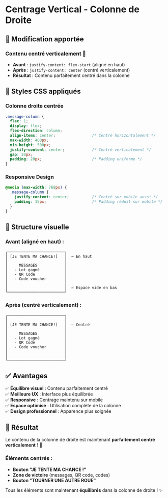 # Centrage Vertical - Colonne de Droite

## 🎯 **Modification apportée**

### **Contenu centré verticalement** 📐
- **Avant** : `justify-content: flex-start` (aligné en haut)
- **Après** : `justify-content: center` (centré verticalement)
- **Résultat** : Contenu parfaitement centré dans la colonne

## 🎨 **Styles CSS appliqués**

### **Colonne droite centrée**
```css
.message-column {
  flex: 1;
  display: flex;
  flex-direction: column;
  align-items: center;                /* Centré horizontalement */
  max-width: 400px;
  min-height: 500px;
  justify-content: center;            /* Centré verticalement */
  gap: 20px;
  padding: 20px;                      /* Padding uniforme */
}
```

### **Responsive Design**
```css
@media (max-width: 768px) {
  .message-column {
    justify-content: center;          /* Centré sur mobile aussi */
    padding: 15px;                    /* Padding réduit sur mobile */
  }
}
```

## 📐 **Structure visuelle**

### **Avant (aligné en haut) :**
```
┌─────────────────────────┐
│ [JE TENTE MA CHANCE!]   │  ← En haut
│                         │
│     MESSAGES            │
│   - Lot gagné           │
│   - QR Code             │
│   - Code voucher        │
│                         │
│                         │  ← Espace vide en bas
└─────────────────────────┘
```

### **Après (centré verticalement) :**
```
┌─────────────────────────┐
│                         │
│ [JE TENTE MA CHANCE!]   │  ← Centré
│                         │
│     MESSAGES            │
│   - Lot gagné           │
│   - QR Code             │
│   - Code voucher        │
│                         │
│                         │
└─────────────────────────┘
```

## ✅ **Avantages**

✅ **Équilibre visuel** : Contenu parfaitement centré  
✅ **Meilleure UX** : Interface plus équilibrée  
✅ **Responsive** : Centrage maintenu sur mobile  
✅ **Espace optimisé** : Utilisation complète de la colonne  
✅ **Design professionnel** : Apparence plus soignée  

## 🚀 **Résultat**

Le contenu de la colonne de droite est maintenant **parfaitement centré verticalement** ! 🎉

### **Éléments centrés :**
- **Bouton "JE TENTE MA CHANCE !"**
- **Zone de victoire** (messages, QR code, codes)
- **Bouton "TOURNER UNE AUTRE ROUE"**

Tous les éléments sont maintenant **équilibrés** dans la colonne de droite ! ✨

